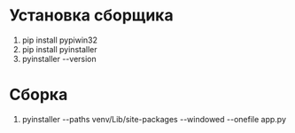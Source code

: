 # Установка сборщика

1. pip install pypiwin32
1. pip install pyinstaller
1. pyinstaller --version

# Сборка

1. pyinstaller --paths venv/Lib/site-packages --windowed --onefile app.py
